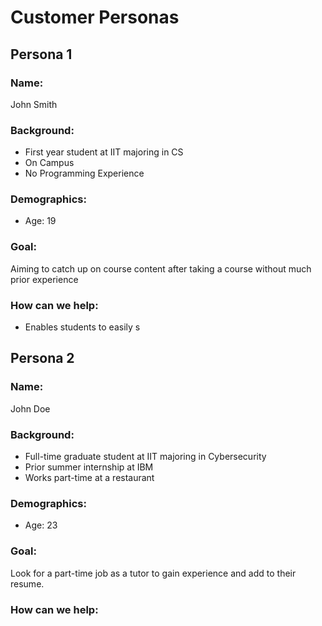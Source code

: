 # Customer Personas

## Persona 1

### **Name:**
John Smith
### **Background:**
- First year student at IIT majoring in CS
- On Campus
- No Programming Experience
### **Demographics:**
- Age: 19
### **Goal:** 
Aiming to catch up on course content after taking a course without much prior experience
### How can we help:
- Enables students to easily 
s
## Persona 2

### **Name:** 
John Doe
### **Background:**
- Full-time graduate student at IIT majoring in Cybersecurity
- Prior summer internship at IBM 
- Works part-time at a restaurant
### **Demographics:**
- Age: 23

### **Goal:** 
Look for a part-time job as a tutor to gain experience and add to their resume.

### How can we help: